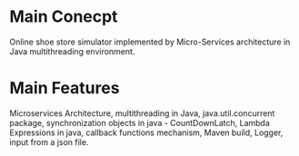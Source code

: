 # Main Conecpt
Online shoe store simulator implemented by Micro-Services architecture in Java multithreading environment.

# Main Features
Microservices Architecture, multithreading in Java, java.util.concurrent package, synchronization objects in java - CountDownLatch, 
Lambda Expressions in java, callback functions mechanism, Maven build, Logger, input from a json file. 
